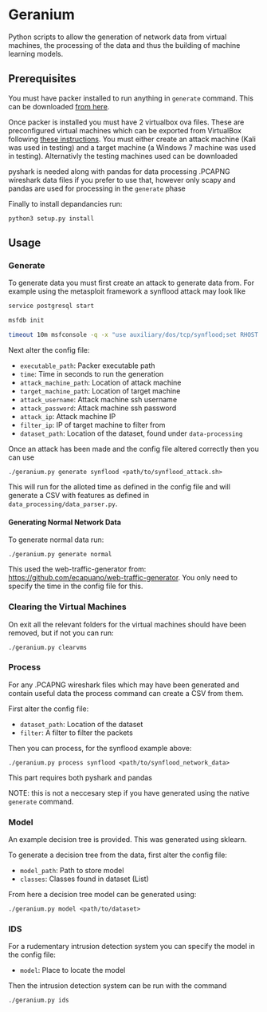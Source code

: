 # Geranium
Python scripts to allow the generation of network data from virtual machines, the processing of the data and thus the building of machine learning models.

## Prerequisites
You must have packer installed to run anything in ```generate``` command. This can be downloaded [from here](https://packer.io/downloads.html).

Once packer is installed you must have 2 virtualbox ova files. These are preconfigured virtual machines which can be exported from VirtualBox following [these instructions](https://docs.oracle.com/cd/E26217_01/E26796/html/qs-import-vm.html). You must either create an attack machine (Kali was used in testing) and a target machine (a Windows 7 machine was used in testing). Alternativly the testing machines used can be downloaded 

pyshark is needed along with pandas for data processing .PCAPNG wireshark data files if you prefer to use that, however only scapy and pandas are used for processing in the ```generate``` phase 

Finally to install depandancies run:

```
python3 setup.py install
```

## Usage

### Generate
To generate data you must first create an attack to generate data from. For example using the metasploit framework a synflood attack may look like

```bash
service postgresql start

msfdb init

timeout 10m msfconsole -q -x "use auxiliary/dos/tcp/synflood;set RHOST <IP>; exploit;"
```
Next alter the config file:
- ```executable_path```: Packer executable path
- ```time```: Time in seconds to run the generation
- ```attack_machine_path```: Location of attack machine
- ```target_machine_path```: Location of target machine
- ```attack_username```: Attack machine ssh username
- ```attack_password```: Attack machine ssh password
- ```attack_ip```: Attack machine IP
- ```filter_ip```: IP of target machine to filter from
- ```dataset_path```: Location of the dataset, found under ```data-processing```

Once an attack has been made and the config file altered correctly then you can use

```
./geranium.py generate synflood <path/to/synflood_attack.sh>
```
This will run for the alloted time as defined in the config file and will generate a CSV with features as defined in ``` data_processing/data_parser.py```.

#### Generating Normal Network Data

To generate normal data run:

```
./geranium.py generate normal
```

This used the web-traffic-generator from: https://github.com/ecapuano/web-traffic-generator. You only need to specify the time in the config file for this.
### Clearing the Virtual Machines
On exit all the relevant folders for the virtual machines should have been removed, but if not you can run:

```
./geranium.py clearvms
```

### Process

For any .PCAPNG wireshark files which may have been generated and contain useful data the process command can create a CSV from them.

First alter the config file:
- ```dataset_path```: Location of the dataset
- ```filter```: A filter to filter the packets

Then you can process, for the synflood example above:

```
./geranium.py process synflood <path/to/synflood_network_data>
```

This part requires both pyshark and pandas

NOTE: this is not a neccesary step if you have generated using the native ```generate``` command.

### Model

An example decision tree is provided. This was generated using sklearn.

To generate a decision tree from the data, first alter the config file:

- ```model_path```: Path to store model
- ```classes```: Classes found in dataset (List)

From here a decision tree model can be generated using:

```
./geranium.py model <path/to/dataset>
```

### IDS

For a rudementary intrusion detection system you can specify the model in the config file:

- ```model```: Place to locate the model

Then the intrusion detection system can be run with the command

```
./geranium.py ids
```